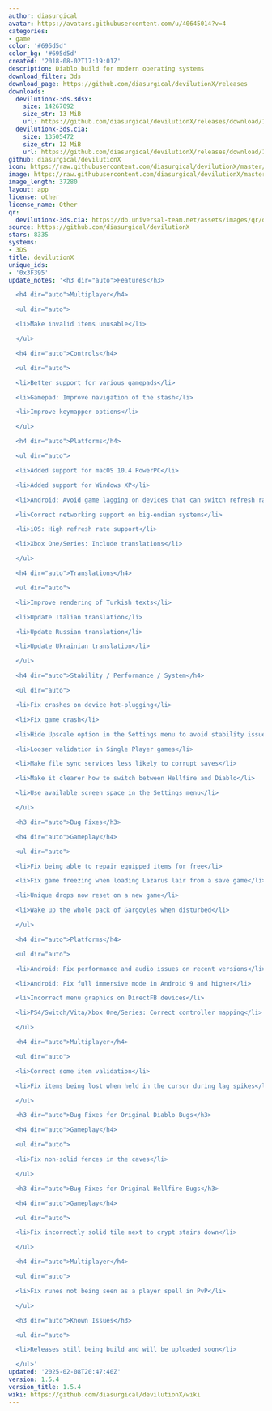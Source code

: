 ```yaml
---
author: diasurgical
avatar: https://avatars.githubusercontent.com/u/40645014?v=4
categories:
- game
color: '#695d5d'
color_bg: '#695d5d'
created: '2018-08-02T17:19:01Z'
description: Diablo build for modern operating systems
download_filter: 3ds
download_page: https://github.com/diasurgical/devilutionX/releases
downloads:
  devilutionx-3ds.3dsx:
    size: 14267092
    size_str: 13 MiB
    url: https://github.com/diasurgical/devilutionX/releases/download/1.5.4/devilutionx-3ds.3dsx
  devilutionx-3ds.cia:
    size: 13505472
    size_str: 12 MiB
    url: https://github.com/diasurgical/devilutionX/releases/download/1.5.4/devilutionx-3ds.cia
github: diasurgical/devilutionX
icon: https://raw.githubusercontent.com/diasurgical/devilutionX/master/Packaging/ctr/icon.png
image: https://raw.githubusercontent.com/diasurgical/devilutionX/master/Packaging/ctr/banner.png
image_length: 37280
layout: app
license: other
license_name: Other
qr:
  devilutionx-3ds.cia: https://db.universal-team.net/assets/images/qr/devilutionx-3ds-cia.png
source: https://github.com/diasurgical/devilutionX
stars: 8335
systems:
- 3DS
title: devilutionX
unique_ids:
- '0x3F395'
update_notes: '<h3 dir="auto">Features</h3>

  <h4 dir="auto">Multiplayer</h4>

  <ul dir="auto">

  <li>Make invalid items unusable</li>

  </ul>

  <h4 dir="auto">Controls</h4>

  <ul dir="auto">

  <li>Better support for various gamepads</li>

  <li>Gamepad: Improve navigation of the stash</li>

  <li>Improve keymapper options</li>

  </ul>

  <h4 dir="auto">Platforms</h4>

  <ul dir="auto">

  <li>Added support for macOS 10.4 PowerPC</li>

  <li>Added support for Windows XP</li>

  <li>Android: Avoid game lagging on devices that can switch refresh rates</li>

  <li>Correct networking support on big-endian systems</li>

  <li>iOS: High refresh rate support</li>

  <li>Xbox One/Series: Include translations</li>

  </ul>

  <h4 dir="auto">Translations</h4>

  <ul dir="auto">

  <li>Improve rendering of Turkish texts</li>

  <li>Update Italian translation</li>

  <li>Update Russian translation</li>

  <li>Update Ukrainian translation</li>

  </ul>

  <h4 dir="auto">Stability / Performance / System</h4>

  <ul dir="auto">

  <li>Fix crashes on device hot-plugging</li>

  <li>Fix game crash</li>

  <li>Hide Upscale option in the Settings menu to avoid stability issues</li>

  <li>Looser validation in Single Player games</li>

  <li>Make file sync services less likely to corrupt saves</li>

  <li>Make it clearer how to switch between Hellfire and Diablo</li>

  <li>Use available screen space in the Settings menu</li>

  </ul>

  <h3 dir="auto">Bug Fixes</h3>

  <h4 dir="auto">Gameplay</h4>

  <ul dir="auto">

  <li>Fix being able to repair equipped items for free</li>

  <li>Fix game freezing when loading Lazarus lair from a save game</li>

  <li>Unique drops now reset on a new game</li>

  <li>Wake up the whole pack of Gargoyles when disturbed</li>

  </ul>

  <h4 dir="auto">Platforms</h4>

  <ul dir="auto">

  <li>Android: Fix performance and audio issues on recent versions</li>

  <li>Android: Fix full immersive mode in Android 9 and higher</li>

  <li>Incorrect menu graphics on DirectFB devices</li>

  <li>PS4/Switch/Vita/Xbox One/Series: Correct controller mapping</li>

  </ul>

  <h4 dir="auto">Multiplayer</h4>

  <ul dir="auto">

  <li>Correct some item validation</li>

  <li>Fix items being lost when held in the cursor during lag spikes</li>

  </ul>

  <h3 dir="auto">Bug Fixes for Original Diablo Bugs</h3>

  <h4 dir="auto">Gameplay</h4>

  <ul dir="auto">

  <li>Fix non-solid fences in the caves</li>

  </ul>

  <h3 dir="auto">Bug Fixes for Original Hellfire Bugs</h3>

  <h4 dir="auto">Gameplay</h4>

  <ul dir="auto">

  <li>Fix incorrectly solid tile next to crypt stairs down</li>

  </ul>

  <h4 dir="auto">Multiplayer</h4>

  <ul dir="auto">

  <li>Fix runes not being seen as a player spell in PvP</li>

  </ul>

  <h3 dir="auto">Known Issues</h3>

  <ul dir="auto">

  <li>Releases still being build and will be uploaded soon</li>

  </ul>'
updated: '2025-02-08T20:47:40Z'
version: 1.5.4
version_title: 1.5.4
wiki: https://github.com/diasurgical/devilutionX/wiki
---
```

